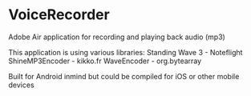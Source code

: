 VoiceRecorder
=============

Adobe Air application for recording and playing back audio (mp3)

This application is using various libraries:
	Standing Wave 3 - Noteflight
	ShineMP3Encoder - kikko.fr
	WaveEncoder - org.bytearray
	
Built for Android inmind but could be compiled for iOS or other mobile devices